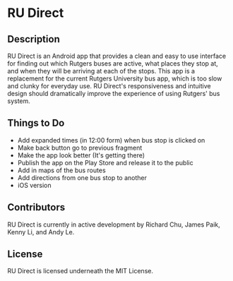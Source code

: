 # RU Direct

## Description
RU Direct is an Android app that provides a clean and easy to use interface for finding out which Rutgers buses are active, what places they stop at, and when they will be arriving at each of the stops. This app is a replacement for the current Rutgers University bus app, which is too slow and clunky for everyday use. RU Direct's responsiveness and intuitive design should dramatically improve the experience of using Rutgers' bus system.

## Things to Do
- Add expanded times (in 12:00 form) when bus stop is clicked on
- Make back button go to previous fragment
- Make the app look better (It's getting there)
- Publish the app on the Play Store and release it to the public
- Add in maps of the bus routes
- Add directions from one bus stop to another
- iOS version

## Contributors
RU Direct is currently in active development by Richard Chu, James Paik, Kenny Li, and Andy Le.

## License
RU Direct is licensed underneath the MIT License.

